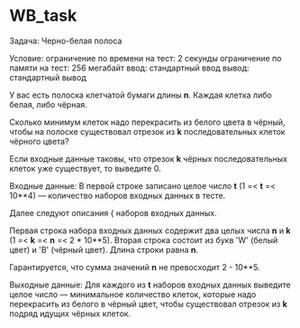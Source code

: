 # WB_task

Задача: Черно-белая полоса

Условие:
ограничение по времени на тест: 2 секунды
ограничение по памяти на тест: 256 мегабайт
ввод: стандартный ввод
вывод: стандартный вывод

У вас есть полоска клетчатой бумаги длины **n**. Каждая клетка либо белая, либо чёрная.

Сколько минимум клеток надо перекрасить из белого цвета в чёрный, чтобы на полоске существовал отрезок из **k**
последовательных клеток чёрного цвета?

Если входные данные таковы, что отрезок **k** чёрных последовательных клеток уже существует, то выведите 0.

Входные данные:
В первой строке записано целое число **t** (1 =< **t** =< 10**4) — количество наборов входных данных в тесте.

Далее следуют описания { наборов входных данных.

Первая строка набора входных данных содержит два целых числа **n** и **k** (1 =< **k** =< **n** =< 2 * 10**5). Вторая строка состоит из букв
'W' (белый цвет) и 'B' (чёрный цвет). Длина строки равна **n**.

Гарантируется, что сумма значений **n** не превосходит 2 - 10**5.

Выходные данные:
Для каждого из **t** наборов входных данных выведите целое число — минимальное количество клеток, которые надо перекрасить
из белого в чёрный цвет, чтобы существовал отрезок из **k** подряд идущих чёрных клеток.
